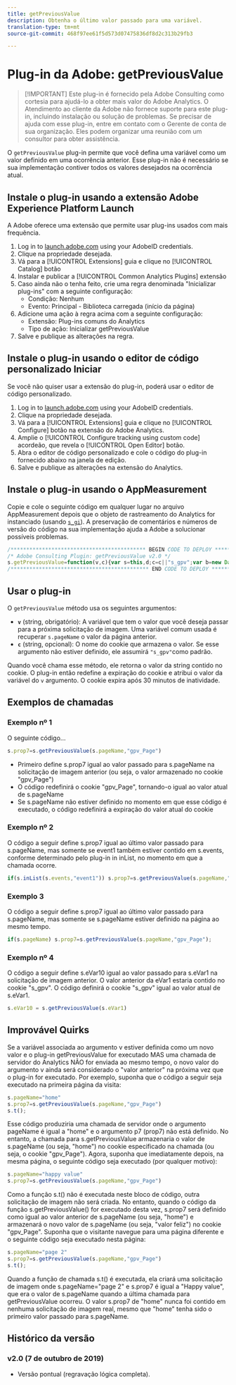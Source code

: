 ```yaml
---
title: getPreviousValue
description: Obtenha o último valor passado para uma variável.
translation-type: tm+mt
source-git-commit: 468f97ee61f5d573d07475836df8d2c313b29fb3

---
```



# Plug-in da Adobe: getPreviousValue

> [!IMPORTANT] Este plug-in é fornecido pela Adobe Consulting como cortesia para ajudá-lo a obter mais valor do Adobe Analytics. O Atendimento ao cliente da Adobe não fornece suporte para este plug-in, incluindo instalação ou solução de problemas. Se precisar de ajuda com esse plug-in, entre em contato com o Gerente de conta de sua organização. Eles podem organizar uma reunião com um consultor para obter assistência.

O `getPreviousValue` plug-in permite que você defina uma variável como um valor definido em uma ocorrência anterior. Esse plug-in não é necessário se sua implementação contiver todos os valores desejados na ocorrência atual.

## Instale o plug-in usando a extensão Adobe Experience Platform Launch

A Adobe oferece uma extensão que permite usar plug-ins usados com mais frequência.

1. Log in to [launch.adobe.com](https://launch.adobe.com) using your AdobeID credentials.
1. Clique na propriedade desejada.
1. Vá para a [!UICONTROL Extensions] guia e clique no [!UICONTROL Catalog] botão
1. Instalar e publicar a [!UICONTROL Common Analytics Plugins] extensão
1. Caso ainda não o tenha feito, crie uma regra denominada &quot;Inicializar plug-ins&quot; com a seguinte configuração:
   * Condição: Nenhum
   * Evento: Principal - Biblioteca carregada (início da página)
1. Adicione uma ação à regra acima com a seguinte configuração:
   * Extensão: Plug-ins comuns do Analytics
   * Tipo de ação: Inicializar getPreviousValue
1. Salve e publique as alterações na regra.

## Instale o plug-in usando o editor de código personalizado Iniciar

Se você não quiser usar a extensão do plug-in, poderá usar o editor de código personalizado.

1. Log in to [launch.adobe.com](https://launch.adobe.com) using your AdobeID credentials.
1. Clique na propriedade desejada.
1. Vá para a [!UICONTROL Extensions] guia e clique no [!UICONTROL Configure] botão na extensão do Adobe Analytics.
1. Amplie o [!UICONTROL Configure tracking using custom code] acordeão, que revela o [!UICONTROL Open Editor] botão.
1. Abra o editor de código personalizado e cole o código do plug-in fornecido abaixo na janela de edição.
1. Salve e publique as alterações na extensão do Analytics.

## Instale o plug-in usando o AppMeasurement

Copie e cole o seguinte código em qualquer lugar no arquivo AppMeasurement depois que o objeto de rastreamento do Analytics for instanciado (usando [`s_gi`](../functions/s-gi.md)). A preservação de comentários e números de versão do código na sua implementação ajuda a Adobe a solucionar possíveis problemas.

```js
/******************************************* BEGIN CODE TO DEPLOY *******************************************/
/* Adobe Consulting Plugin: getPreviousValue v2.0 */
s.getPreviousValue=function(v,c){var s=this,d;c=c||"s_gpv";var b=new Date;b.setTime(b.getTime()+18E5);s.c_r(c)&&(d=s.c_r(c)); v?s.c_w(c,v,b):s.c_w(c,d,b);return d};
/******************************************** END CODE TO DEPLOY ********************************************/
```

## Usar o plug-in

O `getPreviousValue` método usa os seguintes argumentos:

* **`v`** (string, obrigatório): A variável que tem o valor que você deseja passar para a próxima solicitação de imagem. Uma variável comum usada é recuperar `s.pageName` o valor da página anterior.
* **`c`** (string, opcional): O nome do cookie que armazena o valor.  Se esse argumento não estiver definido, ele assumirá `"s_gpv"`como padrão.

Quando você chama esse método, ele retorna o valor da string contido no cookie. O plug-in então redefine a expiração do cookie e atribui o valor da variável do `v` argumento. O cookie expira após 30 minutos de inatividade.

## Exemplos de chamadas

### Exemplo nº 1

O seguinte código...

```js
s.prop7=s.getPreviousValue(s.pageName,"gpv_Page")
```

* Primeiro define s.prop7 igual ao valor passado para s.pageName na solicitação de imagem anterior (ou seja, o valor armazenado no cookie &quot;gpv_Page&quot;)
* O código redefinirá o cookie &quot;gpv_Page&quot;, tornando-o igual ao valor atual de s.pageName
* Se s.pageName não estiver definido no momento em que esse código é executado, o código redefinirá a expiração do valor atual do cookie

### Exemplo nº 2

O código a seguir define s.prop7 igual ao último valor passado para s.pageName, mas somente se event1 também estiver contido em s.events, conforme determinado pelo plug-in in inList, no momento em que a chamada ocorre.

```js
if(s.inList(s.events,"event1")) s.prop7=s.getPreviousValue(s.pageName,"gpv_Page");
```

### Exemplo 3

O código a seguir define s.prop7 igual ao último valor passado para s.pageName, mas somente se s.pageName estiver definido na página ao mesmo tempo.

```js
if(s.pageName) s.prop7=s.getPreviousValue(s.pageName,"gpv_Page");
```

### Exemplo nº 4

O código a seguir define s.eVar10 igual ao valor passado para s.eVar1 na solicitação de imagem anterior.   O valor anterior da eVar1 estaria contido no cookie &quot;s_gpv&quot;.  O código definirá o cookie &quot;s_gpv&quot; igual ao valor atual de s.eVar1.

```js
s.eVar10 = s.getPreviousValue(s.eVar1)
```

## Improvável Quirks

Se a variável associada ao argumento v estiver definida como um novo valor e o plug-in getPreviousValue for executado MAS uma chamada de servidor do Analytics NÃO for enviada ao mesmo tempo, o novo valor do argumento v ainda será considerado o &quot;valor anterior&quot; na próxima vez que o plug-in for executado.
Por exemplo, suponha que o código a seguir seja executado na primeira página da visita:

```js
s.pageName="home"
s.prop7=s.getPreviousValue(s.pageName,"gpv_Page")
s.t();
```

Esse código produziria uma chamada de servidor onde o argumento pageName é igual a &quot;home&quot; e o argumento p7 (prop7) não está definido.  No entanto, a chamada para s.getPreviousValue armazenaria o valor de s.pageName (ou seja, &quot;home&quot;) no cookie especificado na chamada (ou seja, o cookie &quot;gpv_Page&quot;).
Agora, suponha que imediatamente depois, na mesma página, o seguinte código seja executado (por qualquer motivo):

```js
s.pageName="happy value"
s.prop7=s.getPreviousValue(s.pageName,"gpv_Page")
```

Como a função s.t() não é executada neste bloco de código, outra solicitação de imagem não será criada.  No entanto, quando o código da função s.getPreviousValue() for executado desta vez, s.prop7 será definido como igual ao valor anterior de s.pageName (ou seja, &quot;home&quot;) e armazenará o novo valor de s.pageName (ou seja, &quot;valor feliz&quot;) no cookie &quot;gpv_Page&quot;.
Suponha que o visitante navegue para uma página diferente e o seguinte código seja executado nesta página:

```js
s.pageName="page 2"
s.prop7=s.getPreviousValue(s.pageName,"gpv_Page")
s.t();
```

Quando a função de chamada s.t() é executada, ela criará uma solicitação de imagem onde s.pageName=&quot;page 2&quot; e s.prop7 é igual a &quot;Happy value&quot;, que era o valor de s.pageName quando a última chamada para getPreviousValue ocorreu.   O valor s.prop7 de &quot;home&quot; nunca foi contido em nenhuma solicitação de imagem real, mesmo que &quot;home&quot; tenha sido o primeiro valor passado para s.pageName.

## Histórico da versão

### v2.0 (7 de outubro de 2019)

* Versão pontual (regravação lógica completa).

